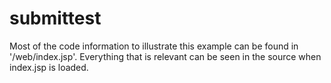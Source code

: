 submittest
==========

Most of the code information to illustrate this example can be
found in '/web/index.jsp'. Everything that is relevant can be
seen in the source when index.jsp is loaded.
